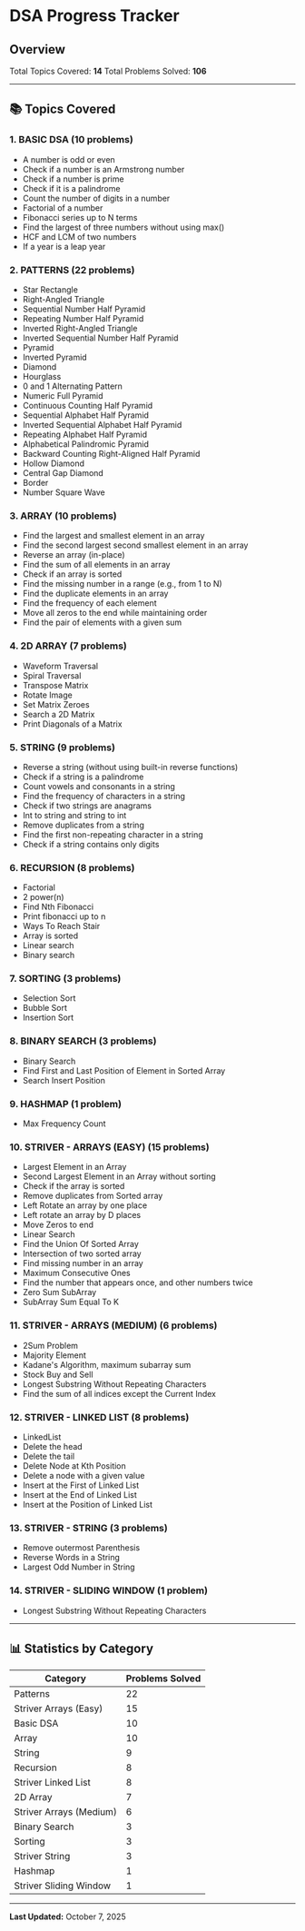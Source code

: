 # DSA Progress Tracker

## Overview
Total Topics Covered: **14**
Total Problems Solved: **106**

---

## 📚 Topics Covered

### 1. BASIC DSA (10 problems)
- A number is odd or even
- Check if a number is an Armstrong number
- Check if a number is prime
- Check if it is a palindrome
- Count the number of digits in a number
- Factorial of a number
- Fibonacci series up to N terms
- Find the largest of three numbers without using max()
- HCF and LCM of two numbers
- If a year is a leap year

### 2. PATTERNS (22 problems)
- Star Rectangle
- Right-Angled Triangle
- Sequential Number Half Pyramid
- Repeating Number Half Pyramid
- Inverted Right-Angled Triangle
- Inverted Sequential Number Half Pyramid
- Pyramid
- Inverted Pyramid
- Diamond
- Hourglass
- 0 and 1 Alternating Pattern
- Numeric Full Pyramid
- Continuous Counting Half Pyramid
- Sequential Alphabet Half Pyramid
- Inverted Sequential Alphabet Half Pyramid
- Repeating Alphabet Half Pyramid
- Alphabetical Palindromic Pyramid
- Backward Counting Right-Aligned Half Pyramid
- Hollow Diamond
- Central Gap Diamond
- Border
- Number Square Wave

### 3. ARRAY (10 problems)
- Find the largest and smallest element in an array
- Find the second largest second smallest element in an array
- Reverse an array (in-place)
- Find the sum of all elements in an array
- Check if an array is sorted
- Find the missing number in a range (e.g., from 1 to N)
- Find the duplicate elements in an array
- Find the frequency of each element
- Move all zeros to the end while maintaining order
- Find the pair of elements with a given sum

### 4. 2D ARRAY (7 problems)
- Waveform Traversal
- Spiral Traversal
- Transpose Matrix
- Rotate Image
- Set Matrix Zeroes
- Search a 2D Matrix
- Print Diagonals of a Matrix

### 5. STRING (9 problems)
- Reverse a string (without using built-in reverse functions)
- Check if a string is a palindrome
- Count vowels and consonants in a string
- Find the frequency of characters in a string
- Check if two strings are anagrams
- Int to string and string to int
- Remove duplicates from a string
- Find the first non-repeating character in a string
- Check if a string contains only digits

### 6. RECURSION (8 problems)
- Factorial
- 2 power(n)
- Find Nth Fibonacci
- Print fibonacci up to n
- Ways To Reach Stair
- Array is sorted
- Linear search
- Binary search

### 7. SORTING (3 problems)
- Selection Sort
- Bubble Sort
- Insertion Sort

### 8. BINARY SEARCH (3 problems)
- Binary Search
- Find First and Last Position of Element in Sorted Array
- Search Insert Position

### 9. HASHMAP (1 problem)
- Max Frequency Count

### 10. STRIVER - ARRAYS (EASY) (15 problems)
- Largest Element in an Array
- Second Largest Element in an Array without sorting
- Check if the array is sorted
- Remove duplicates from Sorted array
- Left Rotate an array by one place
- Left rotate an array by D places
- Move Zeros to end
- Linear Search
- Find the Union Of Sorted Array
- Intersection of two sorted array
- Find missing number in an array
- Maximum Consecutive Ones
- Find the number that appears once, and other numbers twice
- Zero Sum SubArray
- SubArray Sum Equal To K

### 11. STRIVER - ARRAYS (MEDIUM) (6 problems)
- 2Sum Problem
- Majority Element
- Kadane's Algorithm, maximum subarray sum
- Stock Buy and Sell
- Longest Substring Without Repeating Characters
- Find the sum of all indices except the Current Index

### 12. STRIVER - LINKED LIST (8 problems)
- LinkedList
- Delete the head
- Delete the tail
- Delete Node at Kth Position
- Delete a node with a given value
- Insert at the First of Linked List
- Insert at the End of Linked List
- Insert at the Position of Linked List

### 13. STRIVER - STRING (3 problems)
- Remove outermost Parenthesis
- Reverse Words in a String
- Largest Odd Number in String

### 14. STRIVER - SLIDING WINDOW (1 problem)
- Longest Substring Without Repeating Characters

---

## 📊 Statistics by Category

| Category | Problems Solved |
|----------|----------------|
| Patterns | 22 |
| Striver Arrays (Easy) | 15 |
| Basic DSA | 10 |
| Array | 10 |
| String | 9 |
| Recursion | 8 |
| Striver Linked List | 8 |
| 2D Array | 7 |
| Striver Arrays (Medium) | 6 |
| Binary Search | 3 |
| Sorting | 3 |
| Striver String | 3 |
| Hashmap | 1 |
| Striver Sliding Window | 1 |

---

**Last Updated:** October 7, 2025
